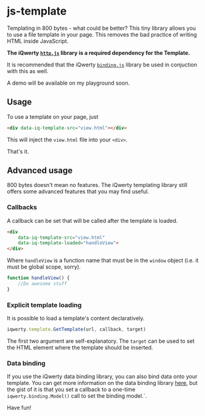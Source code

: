 # js-template

Templating in 800 bytes - what could be better? This tiny library allows you to use a file template in your page. This removes the bad practice of writing HTML inside JavaScript.

**The iQwerty [`http.js`](https://github.com/mlcheng/js-http) library is a required dependency for the Template.**

It is recommended that the iQwerty [`binding.js`](https://github.com/mlcheng/js-binding) library be used in conjuction with this as well.

A demo will be available on my playground soon.

## Usage
To use a template on your page, just

```html
<div data-iq-template-src="view.html"></div>
```

This will inject the `view.html` file into your `<div>`.

That's it.

## Advanced usage
800 bytes doesn't mean no features. The iQwerty templating library still offers some advanced features that you may find useful.

### Callbacks
A callback can be set that will be called after the template is loaded.

```html
<div
	data-iq-template-src="view.html"
	data-iq-template-loaded="handleView">
</div>
```

Where `handleView` is a function name that must be in the `window` object (i.e. it must be global scope, sorry).

```javascript
function handleView() {
	//Do awesome stuff
}
```

### Explicit template loading
It is possible to load a template's content declaratively.

```javascript
iqwerty.template.GetTemplate(url, callback, target)
```

The first two argument are self-explanatory. The `target` can be used to set the HTML element where the template should be inserted.

### Data binding
If you use the iQwerty data binding library, you can also bind data onto your template. You can get more information on the data binding library [here](https://github.com/mlcheng/js-binding), but the gist of it is that you set a callback to a one-time `iqwerty.binding.Model()` call to set the binding model.`.

Have fun!
